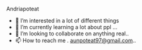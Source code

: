 Andriapoteat
- 👀 I’m interested in a lot of different things 
- 🌱 I’m currently learning a lot about ppl ...
- 💞️ I’m looking to collaborate on anything real..
- 📫 How to reach me . aunpoteat97@gmail.com..

<!---
Andriapoteat/Andriapoteat is a ✨ special ✨ repository because its `README.md` (this file) appears on your GitHub profile.
You can click the Preview link to take a look at your changes.
--->
